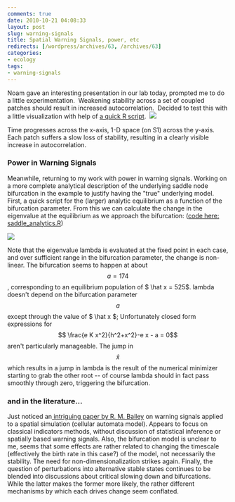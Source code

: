 ```yaml
---
comments: true
date: 2010-10-21 04:08:33
layout: post
slug: warning-signals
title: Spatial Warning Signals, power, etc
redirects: [/wordpress/archives/63, /archives/63]
categories:
- ecology
tags:
- warning-signals
---
```


Noam gave an interesting presentation in our lab today, prompted me to do a little experimentation.  Weakening stability across a set of coupled patches should result in increased autocorrelation.  Decided to test this with a little visualization with help of [a quick R script](http://github.com/cboettig/structured-populations/blob/6f2393b74b60ddc090c18c617a1134ee313cd667/demos/noam.R).  ![](http://farm2.static.flickr.com/1069/5101483914_5ee14d6b3e_b.jpg)

Time progresses across the x-axis, 1-D space (on S1) across the y-axis.  Each patch suffers a slow loss of stability, resulting in a clearly visible increase in autocorrelation.


### Power in Warning Signals


Meanwhile, returning to my work with power in warning signals.  Working on a more complete analytical description of the underlying saddle node bifurcation in the example to justify having the "true" underlying model.  First, a quick script for the (larger) analytic equilibrium as a function of the bifurcation parameter.  From this we can calculate the change in the eigenvalue at the equilibrium as we approach the bifurcation: ([code here: saddle_analytics.R](http://github.com/cboettig/structured-populations/blob/e1f910f752f8edcdb0220703b972a107e169fb87/demos/saddle_analytics.R))

![]( http://farm5.staticflickr.com/4089/5101650050_2cc9530a89_o.png )


Note that the eigenvalue lambda is evaluated at the fixed point in each case, and over sufficient range in the bifurcation parameter, the change is non-linear.  The bifurcation seems to happen at about $$a=174$$, corresponding to an equilibrium population of  $ \hat x = 525$.  lambda doesn't depend on the bifurcation parameter $$a$$ except through the value of $ \hat x $;  Unfortunately closed form expressions for $$ \frac{e K x^2}{h^2+x^2}-e x - a = 0$$ aren't particularly manageable.  The jump in $$ \hat x $$ which results in a jump in lambda is the result of the numerical minimizer starting to grab the other root -- of course lambda should in fact pass smoothly through zero, triggering the bifurcation.


### and in the literature...


Just noticed an[ intriguing paper by R. M. Bailey](http://ff.im/-soIrK) on warning signals applied to a spatial simulation (cellular automata model).  Appears to focus on classical indicators methods, without discussion of statistical inference or spatially based warning signals.  Also, the bifurcation model is unclear to me, seems that some effects are rather related to changing the timescale (effectively the birth rate in this case?) of the model, not necessarily the stability.  The need for non-dimensionalization strikes again.  Finally, the question of perturbations into alternative stable states continues to be blended into discussions about critical slowing down and bifurcations.  While the latter makes the former more likely, the rather different mechanisms by which each drives change seem conflated.
